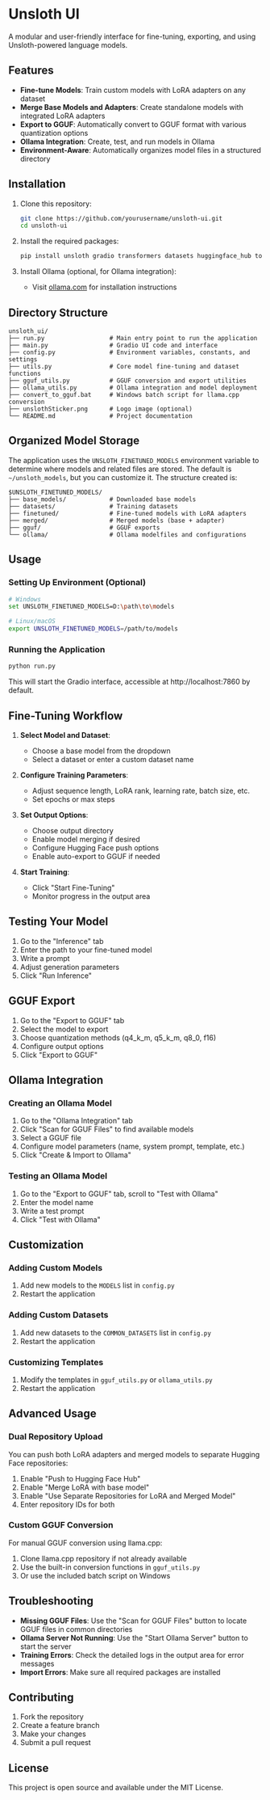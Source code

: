# Unsloth UI

A modular and user-friendly interface for fine-tuning, exporting, and using Unsloth-powered language models.

## Features

- **Fine-tune Models**: Train custom models with LoRA adapters on any dataset
- **Merge Base Models and Adapters**: Create standalone models with integrated LoRA adapters
- **Export to GGUF**: Automatically convert to GGUF format with various quantization options
- **Ollama Integration**: Create, test, and run models in Ollama
- **Environment-Aware**: Automatically organizes model files in a structured directory

## Installation

1. Clone this repository:
   ```bash
   git clone https://github.com/yourusername/unsloth-ui.git
   cd unsloth-ui
   ```

2. Install the required packages:
   ```bash
   pip install unsloth gradio transformers datasets huggingface_hub torch trl
   ```

3. Install Ollama (optional, for Ollama integration):
   - Visit [ollama.com](https://ollama.com) for installation instructions

## Directory Structure

```
unsloth_ui/
├── run.py                  # Main entry point to run the application
├── main.py                 # Gradio UI code and interface
├── config.py               # Environment variables, constants, and settings
├── utils.py                # Core model fine-tuning and dataset functions
├── gguf_utils.py           # GGUF conversion and export utilities
├── ollama_utils.py         # Ollama integration and model deployment
├── convert_to_gguf.bat     # Windows batch script for llama.cpp conversion
├── unslothSticker.png      # Logo image (optional)
└── README.md               # Project documentation
```

## Organized Model Storage

The application uses the `UNSLOTH_FINETUNED_MODELS` environment variable to determine where models and related files are stored. The default is `~/unsloth_models`, but you can customize it. The structure created is:

```
$UNSLOTH_FINETUNED_MODELS/
├── base_models/            # Downloaded base models
├── datasets/               # Training datasets
├── finetuned/              # Fine-tuned models with LoRA adapters
├── merged/                 # Merged models (base + adapter)
├── gguf/                   # GGUF exports
└── ollama/                 # Ollama modelfiles and configurations
```

## Usage

### Setting Up Environment (Optional)

```bash
# Windows
set UNSLOTH_FINETUNED_MODELS=D:\path\to\models

# Linux/macOS
export UNSLOTH_FINETUNED_MODELS=/path/to/models
```

### Running the Application

```bash
python run.py
```

This will start the Gradio interface, accessible at http://localhost:7860 by default.

## Fine-Tuning Workflow

1. **Select Model and Dataset**:
   - Choose a base model from the dropdown
   - Select a dataset or enter a custom dataset name

2. **Configure Training Parameters**:
   - Adjust sequence length, LoRA rank, learning rate, batch size, etc.
   - Set epochs or max steps

3. **Set Output Options**:
   - Choose output directory
   - Enable model merging if desired
   - Configure Hugging Face push options
   - Enable auto-export to GGUF if needed

4. **Start Training**:
   - Click "Start Fine-Tuning"
   - Monitor progress in the output area

## Testing Your Model

1. Go to the "Inference" tab
2. Enter the path to your fine-tuned model
3. Write a prompt
4. Adjust generation parameters
5. Click "Run Inference"

## GGUF Export

1. Go to the "Export to GGUF" tab
2. Select the model to export
3. Choose quantization methods (q4_k_m, q5_k_m, q8_0, f16)
4. Configure output options
5. Click "Export to GGUF"

## Ollama Integration

### Creating an Ollama Model

1. Go to the "Ollama Integration" tab
2. Click "Scan for GGUF Files" to find available models
3. Select a GGUF file
4. Configure model parameters (name, system prompt, template, etc.)
5. Click "Create & Import to Ollama"

### Testing an Ollama Model

1. Go to the "Export to GGUF" tab, scroll to "Test with Ollama"
2. Enter the model name
3. Write a test prompt
4. Click "Test with Ollama"

## Customization

### Adding Custom Models

1. Add new models to the `MODELS` list in `config.py`
2. Restart the application

### Adding Custom Datasets

1. Add new datasets to the `COMMON_DATASETS` list in `config.py`
2. Restart the application

### Customizing Templates

1. Modify the templates in `gguf_utils.py` or `ollama_utils.py`
2. Restart the application

## Advanced Usage

### Dual Repository Upload

You can push both LoRA adapters and merged models to separate Hugging Face repositories:

1. Enable "Push to Hugging Face Hub"
2. Enable "Merge LoRA with base model"
3. Enable "Use Separate Repositories for LoRA and Merged Model"
4. Enter repository IDs for both

### Custom GGUF Conversion

For manual GGUF conversion using llama.cpp:

1. Clone llama.cpp repository if not already available
2. Use the built-in conversion functions in `gguf_utils.py`
3. Or use the included batch script on Windows

## Troubleshooting

- **Missing GGUF Files**: Use the "Scan for GGUF Files" button to locate GGUF files in common directories
- **Ollama Server Not Running**: Use the "Start Ollama Server" button to start the server
- **Training Errors**: Check the detailed logs in the output area for error messages
- **Import Errors**: Make sure all required packages are installed

## Contributing

1. Fork the repository
2. Create a feature branch
3. Make your changes
4. Submit a pull request

## License

This project is open source and available under the MIT License.
